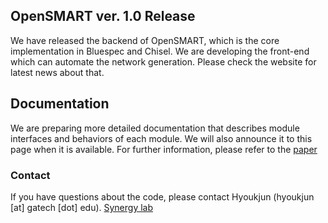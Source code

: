 ## OpenSMART ver. 1.0 Release

We have released the backend of OpenSMART, which is the core implementation in Bluespec and Chisel. We are developing the front-end which can automate the network generation. Please check the website for latest news about that.

## Documentation

We are preparing more detailed documentation that describes module interfaces and behaviors of each module. We will also announce it to this page when it is available.
For further information, please refer to the [paper](http://synergy.ece.gatech.edu/wp-content/uploads/sites/332/2017/03/OpenSMART_ISPASS17.pdf)

### Contact
If you have questions about the code, please contact Hyoukjun (hyoukjun [at] gatech [dot] edu).
[Synergy lab](http://synergy.ece.gatech.edu)
